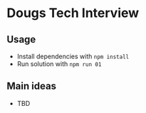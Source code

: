 # Dougs Tech Interview

## Usage

- Install dependencies with `npm install`
- Run solution with `npm run 01`

## Main ideas

- TBD
